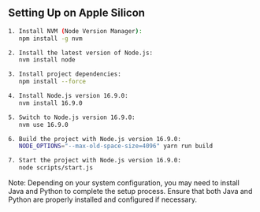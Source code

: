 ## Setting Up on Apple Silicon

```bash
1. Install NVM (Node Version Manager):
   npm install -g nvm

2. Install the latest version of Node.js:
   nvm install node

3. Install project dependencies:
   npm install --force

4. Install Node.js version 16.9.0:
   nvm install 16.9.0

5. Switch to Node.js version 16.9.0:
   nvm use 16.9.0

6. Build the project with Node.js version 16.9.0:
   NODE_OPTIONS="--max-old-space-size=4096" yarn run build

7. Start the project with Node.js version 16.9.0:
   node scripts/start.js
```
Note: Depending on your system configuration, you may need to install Java and Python to complete the setup process. Ensure that both Java and Python are properly installed and configured if necessary.
